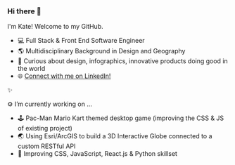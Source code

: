 ### Hi there 👋 

I'm Kate! Welcome to my GitHub. 

- 💻  Full Stack & Front End Software Engineer
- 🌎   Multidisciplinary Background in Design and Geography
- 👾   Curious about design, infographics, innovative products doing good in the world
- 🌐   [Connect with me on LinkedIn!](https://www.linkedin.com/in/kate-oboyle/)

✨

⚙️ I’m currently working on ...

- 🕹️ Pac-Man Mario Kart themed desktop game (improving the CSS & JS of existing project)
- 🌏 Using Esri/ArcGIS to build a 3D Interactive Globe connected to a custom RESTful API
- 🎨 Improving CSS, JavaScript, React.js & Python skillset



<!--
**kobbob/kobbob** is a ✨ _special_ ✨ repository because its `README.md` (this file) appears on your GitHub profile.

Here are some ideas to get you started:

- 🔭 I’m currently working on ...
- 🌱 I’m currently learning ...
- 👯 I’m looking to collaborate on ...
- 🤔 I’m looking for help with ...
- 💬 Ask me about ...
- 📫 How to reach me: ...
- 😄 Pronouns: ...
- ⚡ Fun fact: ...
-->
